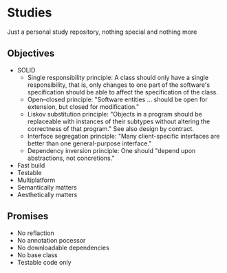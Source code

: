 # Studies

Just a personal study repository, nothing special and nothing more

## Objectives

- SOLID
  - Single responsibility principle: A class should only have a single responsibility, that is, only changes to one part of the software's specification should be able to affect the specification of the class.
  - Open–closed principle: "Software entities ... should be open for extension, but closed for modification."
  - Liskov substitution principle: "Objects in a program should be replaceable with instances of their subtypes without altering the correctness of that program." See also design by contract.
  - Interface segregation principle: "Many client-specific interfaces are better than one general-purpose interface."
  - Dependency inversion principle: One should "depend upon abstractions, not concretions."
- Fast build
- Testable
- Multiplatform
- Semantically matters 
- Aesthetically matters

## Promises

- No reflaction
- No annotation pocessor
- No downloadable dependencies
- No base class
- Testable code only
